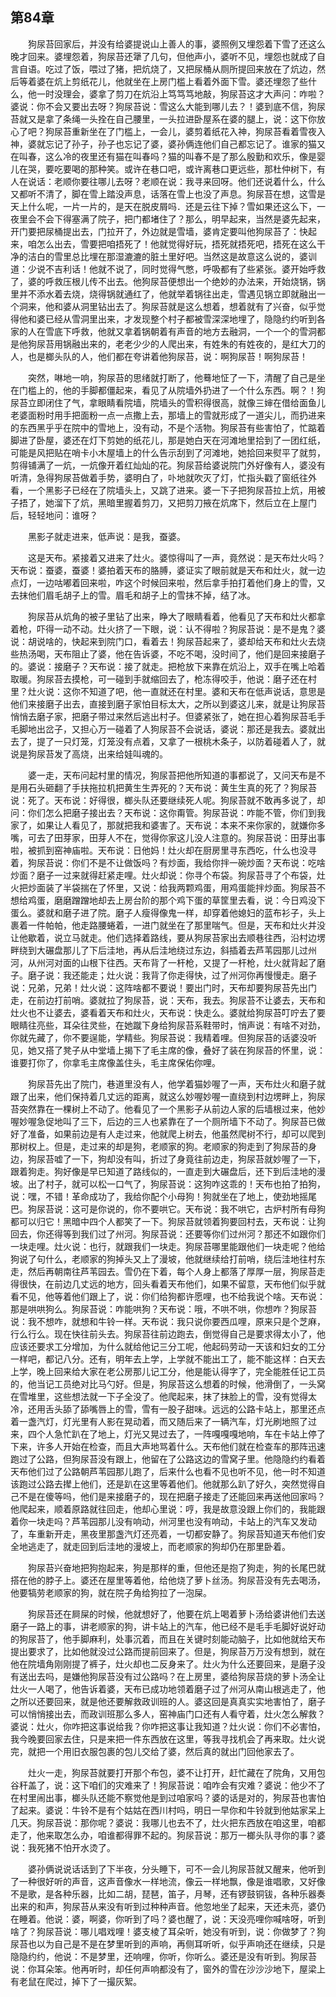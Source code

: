   

## 第84章

　　狗尿苔回家后，并没有给婆提说山上善人的事，婆照例又埋怨着下雪了还这么晚才回来。婆埋怨着，狗尿苔还犟了几句，但他声小，婆听不见，埋怨也就成了自言自语。吃过了饭，喂过了猪，把炕烧了，又把尿桶从厕所提回来放在了炕边，然后等着婆在炕上剪纸花儿，他就坐在上房门槛上看着外面下雪。婆还埋怨了些什么，他一时没理会，婆拿了剪刀在炕沿上笃笃笃地敲，狗尿苔这才大声问：咋啦？婆说：你不会又要出去呀？狗尿苔说：雪这么大能到哪儿去？！婆到底不信，狗尿苔就又是拿了条绳一头拴在自己腰里，一头拉进卧屋系在婆的腿上，说：这下你放心了吧？狗尿苔重新坐在了门槛上，一会儿，婆剪着纸花入神，狗尿苔看着雪夜入神，婆就忘记了孙子，孙子也忘记了婆，婆孙俩连他们自己都忘记了。谁家的猫又在叫春，这么冷的夜里还有猫在叫春吗？猫的叫春不是了那么殷勤和欢乐，像是婴儿在哭，要吃要喝的那种笑。或许在巷口吧，或许离巷口更远些，那杜仲树下，有人在说话：老顺你要往哪儿去呀？老顺在说：我寻来回呀。他们还说着什么，什么又都听不清了，脚在雪上踏没声息，话落在雪上也没了声息。狗尿苔在想，这雪是天上什么呢，一片一片的，是天在脱皮屑吗．还是云往下掉？雪如果还这么下，一夜里会不会下得塞满了院子，把门都堵住了？那么，明早起来，当然是婆先起来，开门要把尿桶提出去，门拉开了，外边就是雪墙，婆肯定要叫他狗尿苔了：快起来，咱怎么出去，雪要把咱捂死了！他就觉得好玩，捂死就捂死吧，捂死在这么干净的洁白的雪里总比埋在那湿漉漉的脏土里好吧。当然这是故意这么说的，婆训道：少说不吉利话！他就不说了，同时觉得气憋，呼吸都有了些紧张。婆开始呼救了，婆的呼救压根儿传不出去。他狗尿苔便想出一个绝妙的办法来，开始烧锅，锅里并不添水着去烧，烧得锅就通红了，他就举着锅往出走，雪遇见锅立即就融出一个洞来，他和婆从洞里钻出去了。狗尿苔就是这么想着，想着就有了兴奋，似乎觉得他和婆已经从雪洞里出来，才发现整个村子都被雪深深地埋了，隐隐约约听到各家的人在雪底下呼救，他就又拿着锅朝着有声音的地方去融洞，一个一个的雪洞都是他狗尿苔用锅融出来的，老老少少的人爬出来，有姓朱的有姓夜的，是红大刀的人，也是榔头队的人，他们都在夸讲着他狗尿苔，说：啊狗尿苔！啊狗尿苔！

　　突然，啉地一响，狗尿苔的思绪就打断了，他蓦地怔了一下，清醒了自己是坐在门槛上的，他的手脚都僵起来，看见了从院墙外扔进了一个什么东西。啊？！狗尿苔立即闭住了气，拿眼睛看院墙，院墙头的雪积得很高，就像三婶在借给面鱼儿老婆面粉时用手把面粉一点一点撒上去，那墙上的雪就形成了一道尖儿，而扔进来的东西黑乎乎在院中的雪地上，没有动，不是个活物。狗尿苔有些害怕了，忙踮着脚进了卧屋，婆还在灯下剪她的纸花儿，那是她白天在河滩地里拾到了一团红纸，可能是风把贴在哨卡小木屋墙上的什么告示刮到了河滩地，她拾回来熨平了就剪，剪得铺满了一炕，一炕像开着红灿灿的花。狗尿苔给婆说院门外好像有人，婆没有听清，急得狗尿苔做着手势，婆明白了，卟地就吹灭了灯，忙指头戳了窗纸往外看，一个黑影子已经在了院墙头上，又跳了进来。婆一下子把狗尿苔拉上炕，用被子捂了，她溜下了炕，黑暗里握着剪刀，又把剪刀掖在炕席下，然后立在上屋门后，轻轻地问：谁呀？

　　黑影子就走进来，低声说：是我，蚕婆。

　　这是天布。紧接着又进来了灶火。婆惊得叫了一声，竟然说：是天布灶火吗？天布说：蚕婆，蚕婆！婆拍着天布的胳膊，婆证实了眼前就是天布和灶火，就一边点灯，一边咕嘟着回来啦，咋这个时候回来啦，然后拿手拍打着他们身上的雪，又去抹他们眉毛胡子上的雪。眉毛和胡子上的雪抹不掉，结了冰。

　　狗尿苔从炕角的被子里钻了出来，睁大了眼睛看着，他看见了天布和灶火都拿着枪，吓得一动不动。灶火挤了一下眼，说：认不得啦？狗尿苔说：是不是鬼？婆说：胡说啥的，快起来到院门口，看着去！狗尿苔起来了，婆却给天布和灶火去烧些热汤喝，天布阻止了婆，他在告诉婆，不吃不喝，没时间了，他们是回来接磨子的。婆说：接磨子？天布说：接了就走。把枪放下来靠在炕沿上，双手在嘴上哈着取暖。狗尿苔去摸枪，可一碰到手就缩回去了，枪冻得咬手，他说：磨子还在村里？灶火说：这你不知道了吧，他一直就还在村里。婆和天布在低声说话，意思是他们来接磨子出去，直接到磨子家怕目标太大，之所以到婆这儿来，就是让狗尿苔悄悄去磨子家，把磨子带过来然后逃出村子。但婆紧张了，她在担心着狗尿苔毛手毛脚地出岔子，又担心万一碰着了人狗尿苔不会说话，婆说：那还是我去。婆就出去了，提了一只灯笼，灯笼没有点着，又拿了一根桃木条子，以防着碰着人了，就说是狗尿苔发了高烧，出来给娃叫魂的。

　　婆一走，天布问起村里的情况，狗尿苔把他所知道的事都说了，又问天布是不是用石头砸翻了手扶拖拉机把黄生生弄死的？天布说：黄生生真的死了？狗尿苔说：死了。天布说：好得很，榔头队还要继续死人呢。狗尿苔就不敢再多说了，却问：你们怎么把磨子接出去？天布说：这你甭管。狗尿苔说：咋能不管，你们到我家了，如果让人看见了，那就把我和婆害了。天布说：本来不来你家的，就嫌你多嘴，可去了田芽家，田芽人不在，觉得你家这儿没人注意的。狗尿苔说：田芽出事啦，被抓到窑神庙啦。天布说：日他妈！灶火却在厨房里寻东西吃，什么也没寻着，狗尿苔说：你们不是不让做饭吗？有炒面，我给你拌一碗炒面？天布说：吃啥炒面？磨子一过来就得赶紧走哩。灶火却说：你寻个布袋。狗尿苔寻了个布袋，灶火把炒面装了半袋揣在了怀里，又说：给我两颗鸡蛋，用鸡蛋能拌炒面。狗尿苔不想给鸡蛋，磨磨蹭蹭地却去上房台阶的那个鸡下蛋的草筐里去看，说：今日鸡没下蛋么。婆就和磨子进了院。磨子人瘦得像鬼一样，却穿着他媳妇的蓝布衫子，头上裹着一件帕帕，他走路腰蜷着，一进门就坐在了那里喘气。但是，天布和灶火并没让他歇着，说立马就走。他们选择着路线，要从狗尿苔家出去顺巷往西，沿村边塄畔绕到大碾盘那儿了下后洼地，再从后洼地绕过东边，斜插着去芦苇园那儿过州河，从州河对面的山根下往西。天布背了一杆枪，又提了一杆枪，灶火就背起了磨子。磨子说：我还能走；灶火说：我背了你走得快，过了州河你再慢慢走。磨子说：兄弟，兄弟！灶火说：这阵啥都不要说！要出门时，天布却要狗尿苔先出门走，在前边打前哨。婆就拉了狗尿苔，说：天布，我去。狗尿苔不让婆去，天布和灶火也不让婆去，婆看着天布和灶火，天布说：快走么。婆就给狗尿苔叮咛去了要眼睛往亮些，耳朵往灵些，在她蹴下身给狗尿苔系鞋带时，悄声说：有啥不对劲，你就先藏了，你不要逞能，学精些。狗尿苔说：我精着哩。但狗尿苔的话婆没听见，她又搭了凳子从中堂墙上揭下了毛主席的像，叠好了装在狗尿苔的怀里，说：谁要打你了，你拿毛主席像盖住头，毛主席保佑你哩。

　　狗尿苔先出了院门，巷道里没有人，他学着猫妙喔了一声，天布灶火和磨子就跟了出来，他们保持着几丈远的距离，就这么妙喔妙喔一直绕到村边塄畔上，狗尿苔突然靠在一棵树上不动了。他看见了一个黑影子从前边人家的后墙根过来，他妙喔妙喔急促地叫了三下，后边的三人也紧靠在了一个厕所墙下不动了。狗尿苔已做好了准备，如果前边是有人走过来，他就爬上树去，他虽然爬树不行，却可以爬到那树权上。但是，走过来的却是狗，老顺家的狗。老顺家的狗走到了狗尿苔的身边，狗尿苔嘘了一下，狗却没有叫，折过了身竟往前边走，狗尿苔就妙喔了一下，跟着狗走。狗好像是早已知道了路线似的，一直走到大碾盘后，还下到后洼地的漫坡。出了村子，就可以松一口气了，狗尿苔说：这狗咋这乖的！天布也拍了拍狗，说：嘿，不错！革命成功了，我给你配个小母狗！狗就坐在了地上，使劲地摇尾巴。狗尿苔说：这可是你说的，你不要哄它。天布说：我不哄它，古炉村所有母狗都可以归它！黑暗中四个人都笑了一下。狗尿苔就领着狗要回村去，天布说：让狗回去，你还得等到我们过了州河。狗尿苔说：还要等你们过州河？那还不如跟你们一块走哩。灶火说：也行，就跟我们一块走。狗尿苔哪里能跟他们一块走呢？他给狗说了句什么，老顺家的狗掉头又上了漫坡，他就继续给打前哨，绕后洼地往村东走，然后再朝南往芦苇园去。雪仍在下着，每个人身上都落了厚厚一层，狗尿苔走得很快，在前边几丈远的地方，回头看着天布他们，如果不留意，天布他们似乎就看不见，他等着他们跟上了，说：你们给狗都许愿哩，也不给我说个啥。天布说：那是哄哄狗么。狗尿苔说：咋能哄狗？天布说：哦，不哄不哄，你想咋？狗尿苔说：我不想咋，就想和牛铃一样。天布说：我只说你要西瓜哩，原来只是个芝麻，行么行么。现在快往前头去。狗尿苔往前边跑去，倒觉得自己是要求得太小了，他应该还要求工分增加，为什么就给他记三分工呢，他起码劳动一天该和妇女的工分一样吧，都记八分。还有，明年去上学，上学就不能出工了，能不能这样：白天去上学，晚上回来给大家在老公房那儿记工分，他是能认得字了，完全能胜任记工员的，他当记工员绝对比马勺好。但是，狗尿苔这么想着的时候，他滑倒了，一头窝在雪堆里，这些想法就一下子全没了。他爬起来，抹了抹脸上的雪，没有觉得太冷，还用舌头舔了舔嘴唇上的雪，雪有一股子甜味。远远的公路卡站上，那里还点着一盏汽灯，灯光里有人影在晃动着，而又随后来了一辆汽车，灯光刷地照了过来，四个人急忙趴在了地上，灯光又晃过去了，一阵嘎嘎嘎地响，车在卡站上停了下来，许多人开始在检查，而且大声地骂着什么。天布他们就在检查车的那阵迅速跑过了公路，但狗尿苔没有跟上，他留在了公路这边的雪窝子里。他隐隐约约看着天布他们过了公路朝芦苇园那儿跑了，后来什么也看不见也听不见，他一时不知道该跑过公路去撵上他们，还是趴在这里等着他们。他就那么趴了好久，突然觉得自己不是在傻等吗，他们是来接磨子的，现在把磨子接走了还能回来再送他回家吗？他爬起来，顺着原路就往回走，他却心里说：哼，我是故意没跟上你们的，我能跟着你一块走吗？芦苇园那儿没有响动，州河里也没有响动，卡站上的汽车又发动了，车重新开走，黑夜里那盏汽灯还亮着，一切都安静了。狗尿苔知道天布他们安全地逃走了，就走回到后洼地的漫坡上，而老顺家的狗却仍在那里卧着。

　　狗尿苔兴奋地把狗抱起来，狗是那样的重，但他还是抱了狗走，狗的长尾巴就搭在他的脖子上。婆还在屋里等着他，给他烧了萝卜丝汤。狗尿苔没有先去喝汤，他要犒劳老顺家的狗，就在院子角给狗拉了一泡屎。

　　狗尿苔还在屙屎的时候，他就想好了，他要在炕上喝着萝卜汤给婆讲他们去送磨子一路上的事，讲老顺家的狗，讲卡站上的汽车，他已经不是毛手毛脚好说好动的狗尿苔了，他手脚麻利，处事沉着，而且在关键时刻能动脑子，比如他就给天布提出要求了，比如他就没过公路而提前回来了。但是，狗尿苔万万没有想到，就在他在院墙角刚刚提了裤子，灶火却也二反身来了。灶火为什么还要回来，是磨子没有送出去吗，是嫌他狗尿苔没有过公路吗？在上房里，婆给狗尿苔烧的萝卜汤全让灶火一人喝了，他告诉着婆，天布已成功地领着磨子过了州河从南山根逃走了，他之所以还要回来，就是他还要解救政训班的人。婆这回是真真实实地害怕了，磨子可以悄悄接出去，而政训班那么多人，窑神庙门口还有人看守着，灶火怎么解救？婆说：灶火，你咋把这事说给我？你咋把这事让我知道？灶火说：你们不必害怕，我今晚要回家去住，只是来把一件东西放在这里，等我寻找机会了再来取。灶火说完，就把一个用旧衣服包裹的包儿交给了婆，然后真的就出门回他家去了。

　　灶火一走，狗尿苔就要打开那个布包，婆不让打开，赶忙藏在了院角，又用包谷秆盖了，说：这下咱们的灾难来了！狗尿苔说：咱咋会有灾难？婆说：他少不了在村里闹出事，榔头队还能不察觉他是到过咱家吗？婆的话是对的，狗尿苔也害怕了起来。婆说：牛铃不是有个姑姑在西川村吗，明日一早你和牛铃就到他姑家呆上几天。狗尿苔说：那你呢？婆说：我哪儿也去不了，灶火把东西放在咱这里，咱都走了，他来取怎么办，咱谁都得罪不起的。狗尿苔说：那万一榔头队寻你的事？婆说：我死猪不怕开水烫了。

　　婆孙俩说说话话到了下半夜，分头睡下，可不一会儿狗尿苔就又醒来，他听到了一种很好听的声音，这声音像水一样地流，像云一样地飘，像是谁唱歌，又好像不是歌，是各种乐器，比如二胡，琵琶，笛子，月琴，还有锣鼓铜钹，各种乐器奏出来的和声，狗尿苔从来没有听到过种种声音。他忽地坐了起来，天还未亮，婆仍在睡着。他说：婆，啊婆，你听到了吗？婆也醒了，说：天没亮哩你喊啥呀，听到啥了？狗尿苔说：哪儿唱戏哩！婆支棱了耳朵听，她没有听到，说：你做梦了？狗尿苔也以为自己是不是在梦里听到的声响，再侧耳听听，似乎声响还在继续，只是隐隐约约，他说：不是梦里，还响哩，你听，你听么。婆还是没有听到。狗尿苔说：你耳朵笨。他再听时，却任何声响都没有了，窗外的雪在沙沙沙地下，屋梁上有老鼠在爬过，掉下了一撮灰絮。